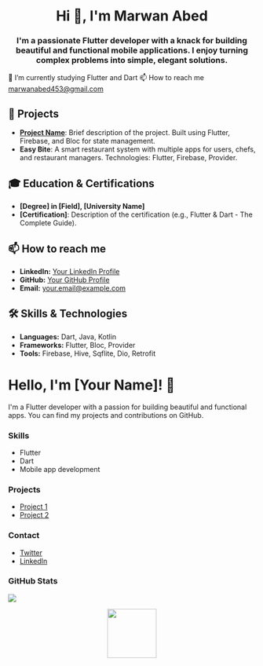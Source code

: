 

<h1 align="center">Hi 👋, I'm Marwan Abed</h1>
<h3 align="center">I'm a passionate Flutter developer with a knack for building beautiful and functional mobile applications. I enjoy turning complex problems into simple, elegant solutions.</h3>


🌱 I’m currently studying Flutter and Dart
📫 How to reach me marwanabed453@gmail.com

## 🚀 Projects
- **[Project Name](link-to-project)**: Brief description of the project. Built using Flutter, Firebase, and Bloc for state management.
- **Easy Bite**: A smart restaurant system with multiple apps for users, chefs, and restaurant managers. Technologies: Flutter, Firebase, Provider.

## 🎓 Education & Certifications
- **[Degree] in [Field], [University Name]**
- **[Certification]**: Description of the certification (e.g., Flutter & Dart - The Complete Guide).
## 📫 How to reach me
- **LinkedIn:** [Your LinkedIn Profile](link-to-linkedin)
- **GitHub:** [Your GitHub Profile](link-to-github)
- **Email:** [your.email@example.com](mailto:your.email@example.com)

## 🛠 Skills & Technologies
- **Languages:** Dart, Java, Kotlin
- **Frameworks:** Flutter, Bloc, Provider
- **Tools:** Firebase, Hive, Sqflite, Dio, Retrofit


# Hello, I'm [Your Name]! 👋

I'm a Flutter developer with a passion for building beautiful and functional apps. You can find my projects and contributions on GitHub.

### Skills

* Flutter
* Dart
* Mobile app development

### Projects

* [Project 1](https://github.com/your-username/project-1)
* [Project 2](https://github.com/your-username/project-2)

### Contact

* [Twitter](https://twitter.com/your-twitter-handle)
* [LinkedIn](https://www.linkedin.com/in/your-linkedin-handle/)

### GitHub Stats

[![](https://github-readme-stats.vercel.app/api?username=MarawanAbed&theme=vision-friendly-dark)](https://github.com/anuraghazra/github-readme-stats)


<div id="header" align="center">
  <img src="https://media.giphy.com/media/M9gbBd9nbDrOTu1Mqx/giphy.gif" width="100"/>
</div>
